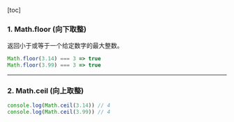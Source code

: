[toc]

### 1. Math.floor (向下取整)

返回小于或等于一个给定数字的最大整数。

```javascript
Math.floor(3.14) === 3 => true
Math.floor(3.99) === 3 => true
```

---

### 2. Math.ceil (向上取整)

```javascript
console.log(Math.ceil(3.14)) // 4
console.log(Math.ceil(3.99)) // 4
```









